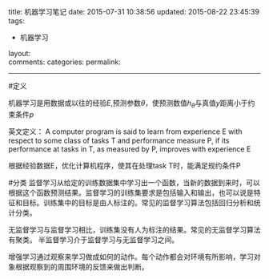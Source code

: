 title: 机器学习笔记
date: 2015-07-31 10:38:56
updated: 2015-08-22 23:45:39
tags:
- 机器学习

layout:    
comments:
categories:
permalink:

---

#定义

机器学习是用数据或以往的经验$E$,预测参数$\theta$，使预测数值$h_{\theta}$与真值$y$距离小于约束条件$p$

英文定义：
A computer program is said to learn from experience E with respect to some class of tasks T and performance measure P, if its performance at tasks in T, as measured by P, improves with experience E

根据经验数据E，优化计算机程序，使其在处理task T时，能满足规约条件P

#分类
监督学习从给定的训练数据集中学习出一个函数，当新的数据到来时，可以根据这个函数预测结果。监督学习的训练集要求是包括输入和输出，也可以说是特征和目标。训练集中的目标是由人标注的。常见的监督学习算法包括回归分析和统计分类。

无监督学习与监督学习相比，训练集没有人为标注的结果。常见的无监督学习算法有聚类。
半监督学习介于监督学习与无监督学习之间。

增强学习通过观察来学习做成如何的动作。每个动作都会对环境有所影响，学习对象根据观察到的周围环境的反馈来做出判断。